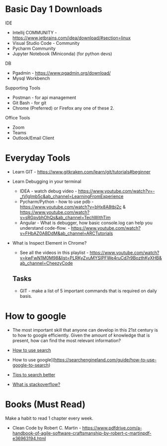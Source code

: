 # Basic Day 1 Downloads

IDE
- Intellij COMMUNITY - https://www.jetbrains.com/idea/download/#section=linux
- Visual Studio Code - Community
- Pycharm Community
- Jupyter Notebook (Miniconda) (for python devs)

DB
- Pgadmin - https://www.pgadmin.org/download/
- Mysql Workbench

Supporting Tools
- Postman - for api management
- Git Bash - for git
- Chrome (Preferred) or Firefox any one of these 2.

Office Tools
- Zoom
- Teams
- Outlook/Email Client

# Everyday Tools

- Learn GIT - https://www.gitkraken.com/learn/git/tutorials#beginner
- Learn Debugging in your terminal
    - IDEA - watch debug video - https://www.youtube.com/watch?v=-_tVIgImb5c&ab_channel=LearningFromExperience
    - Pycharm/Python - how to use pdb - https://www.youtube.com/watch?v=bHx8A8tbj2c &
        https://www.youtube.com/watch?v=sRGpvbhOhQs&ab_channel=TechWithTim
    - Angular - What is debugger, how basic console.log can help you understand code-flow. - https://www.youtube.com/watch?v=FHbAZ0ABDdM&ab_channel=ARCTutorials

- What is Inspect Element in Chrome?
    - See all the videos in this playlist - https://www.youtube.com/watch?v=kwFwN1M0M98&list=PLRKyZvuMYSIPFWe4ruCd7r9BozthKyXHB&ab_channel=CheezyCode

    ## Tasks
    - GIT - make a list of 5 important commands that is required on daily basis.

# How to google
- The most important skill that anyone can develop in this 21st century is to how to google efficiently.
Given the amount of knowledge that is present, how can find the most relevant information?

- [How to use search](https://www.mindtools.com/pages/article/internet-searching.htm)
- How to use google](https://searchengineland.com/guide/how-to-use-google-to-search)
- [Tips to search better](https://www.theguardian.com/technology/2016/jan/15/how-to-use-search-like-a-pro-10-tips-and-tricks-for-google-and-beyond)
- [What is stackoverflow?](https://stackoverflow.blog/2019/08/07/what-every-developer-should-learn-early-on/)

# Books (Must Read)

Make a habit to read 1 chapter every week.

- Clean Code by Robert C. Martin - https://www.pdfdrive.com/a-handbook-of-agile-software-craftsmanship-by-robert-c-martinpdf-e36963194.html
